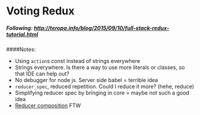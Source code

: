 # Voting Redux

##### Following: http://teropa.info/blog/2015/09/10/full-stack-redux-tutorial.html

####Notes:

- Using `action`s const instead of strings everywhere
- Strings everywhere. Is there a way to use more literals or classes, so that IDE can help out?
- No debugger for node js. Server side babel = terrible idea
- `reducer_spec`, reduced repetition. Could I reduce it more? (hehe, reduce) 
- Simplifying reducer spec by bringing in core = maybe not such a good idea
- [Reducer composition](http://rackt.github.io/redux/docs/basics/Reducers.html) FTW
